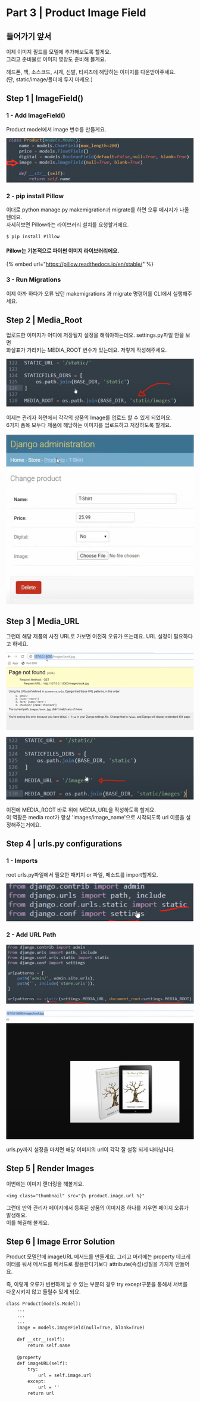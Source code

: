 # Part 3 \| Product Image Field

## 들어가기 앞서 

이제 이미지 필드를 모델에 추가해보도록 할게요.  
그리고 준비물로 이미지 몇장도 준비해 볼게요. 

헤드폰, 책, 소스코드, 시계, 신발, 티셔츠에 해당하는 이미지를 다운받아주세요.  
\(단, static/image/폴더에 두지 마세요.\)  


## Step 1 \| ImageField\(\)

### 1 - Add ImageField\(\)

Product model에서 image 변수를 만들게요. 

![](../../../../.gitbook/assets/image%20%28452%29.png)

### 2 - pip install Pillow

이대로 python manage.py makemigration과 migrate를 하면 오류 메시지가 나올텐데요.   
자세히보면 Pillow라는 라이브러리 설치를 요청할거에요. 

```text
$ pip install Pillow
```

#### Pillow는 기본적으로 파이썬 이미지 라이브러리에요. 

{% embed url="https://pillow.readthedocs.io/en/stable/" %}

### 3 - Run Migrations

이제 아까 하다가 오류 났던 makemigrations 과 migrate 명령어를 CLI에서 실행해주세요.



## Step 2 \| Media\_Root

업로드한 이미지가 어디에 저장될지 설정을 해줘야하는데요. settings.py파일 안을 보면   
화살표가 가리키는 MEDIA\_ROOT 변수가 있는데요. 저렇게 작성해주세요.

![](../../../../.gitbook/assets/image%20%28457%29.png)

이제는 관리자 화면에서 각각의 상품의 Image를 업로드 할 수 있게 되었어요.  
6가지 품목 모두다 제품에 해당하는 이미지를 업로드하고 저장하도록 할게요. 

![](../../../../.gitbook/assets/image%20%28423%29.png)



## Step 3 \| Media\_URL

그런데 해당 제품의 사진 URL로 가보면 여전히 오류가 뜨는데요. URL 설정이 필요하다고 하네요.

![](../../../../.gitbook/assets/image%20%28443%29.png)



![](../../../../.gitbook/assets/image%20%28420%29.png)

이전에 MEDIA\_ROOT 바로 위에 MEDIA\_URL을 작성하도록 할게요.  
이 역활은 media root가 항상 'images/image\_name'으로 시작되도록 url 이름을 설정해주는거에요. 

## Step 4 \| urls.py configurations

### 1 - Imports

root urls.py파일에서 필요한 패키지 or 파일, 메소드를 import할게요. 

![](../../../../.gitbook/assets/image%20%28431%29.png)

### 2 - Add URL Path

![](../../../../.gitbook/assets/image%20%28433%29.png)

![](../../../../.gitbook/assets/image%20%28417%29.png)

urls.py까지 설정을 마치면 해당 이미지의 url이 각각 잘 설정 되게 나타납니다.

## Step 5 \| Render Images

이번에는 이미지 랜더링을 해볼게요. 

```text
<img class="thumbnail" src="{% product.image.url %}"
```

그런데 만약 관리자 페이지에서 등록된 상품의 이미지중 하나를 지우면 페이지 오류가 발생해요.   
이를 해결해 볼게요. 

## Step 6 \| Image Error Solution

Product 모델안에 imageURL 메서드를 만들게요. 그리고 머리에는 property 데코레이터를 둬서 메서드를 메서드로 활용한다기보다 attribute\(속성\)성질을 가지게 만들어요.   
  
즉, 이렇게 오류가 빈번하게 날 수 있는 부분의 경우 try except구문을 통해서 서버를 다운시키지 않고 돌릴수 있게 되요.

```text
class Product(models.Model):
	...
	...
	...
	image = models.ImageField(null=True, blank=True)

	def __str__(self):
		return self.name

	@property
	def imageURL(self):
		try:
			url = self.image.url
		except:
			url = ''
		return url
```

